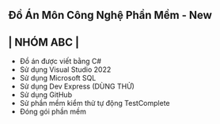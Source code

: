 Đồ Án Môn Công Nghệ Phần Mềm - New
---------------------------------
|            NHÓM ABC           |
---------------------------------

- Đồ án được viết bằng C#
- Sử dụng Visual Studio 2022
- Sử dụng Microsoft SQL
- Sử dụng Dev Express (DÙNG THỬ)
- Sử dụng GitHub
- Sử phần mềm kiểm thử tự động TestComplete
- Đóng gói phần mềm


